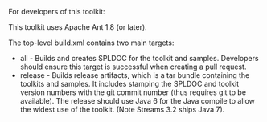 For developers of this toolkit:

This toolkit uses Apache Ant 1.8 (or later).

The top-level build.xml contains two main targets:

* all - Builds and creates SPLDOC for the toolkit and samples. Developers should ensure this target is successful when creating a pull request.
* release - Builds release artifacts, which is a tar bundle containing the toolkits and samples. It includes stamping the SPLDOC and toolkit version numbers with the git commit number (thus requires git to be available). The release should use Java 6 for the Java compile to allow the widest use of the toolkit. (Note Streams 3.2 ships Java 7).
